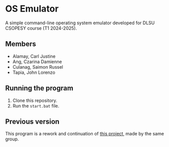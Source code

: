 # OS Emulator
A simple command-line operating system emulator developed for DLSU CSOPESY course (T1 2024-2025).

## Members
- Alamay, Carl Justine 
- Ang, Czarina Damienne
- Culanag, Saimon Russel
- Tapia, John Lorenzo

## Running the program
1. Clone this repository.
2. Run the `start.bat` file.

## Previous version
This program is a rework and continuation of [this project](https://github.com/CJPizza/CSOPESY_GROUP6/tree/main), made by the same group.
